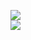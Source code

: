 [![](https://img.shields.io/badge/Made%20With-Github%20Spray-lightgrey.svg?style=for-the-badge&logo=github)](https://github.com/Annihil/github-spray#27206)  
[![](https://i.imgur.com/2DrTn0Z.gif)](https://github.com/Annihil/github-spray)